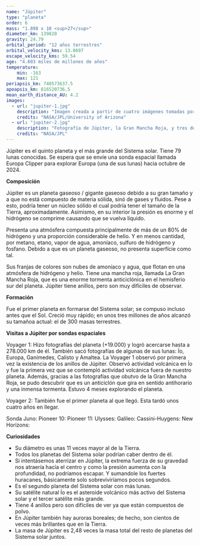 ```yaml
---
name: "Júpiter"
type: "planeta"
order: 6
mass: "1.898 x 10 <sup>27</sup>"
diameter_km: 139820
gravity: 24.79
orbital_period: "12 años terrestres"
orbital_velocity_kms: 13.0697
escape_velocity_kms: 59.54
age: "4.603 miles de millones de años"
temperature:
    min: -163
    max: 121
periapsis_km: 740573637.5
apoapsis_km: 816520736.5
mean_earth_distance_AU: 4.2
images:
  - url: "jupiter-1.jpg"
    description: "Imagen creada a partir de cuatro imágenes tomadas por la sonda Cassini el 7 de diciembre del 2000. Se puede observar la sombra proyectada por la luna Europa."
    credits: "NASA/JPL/University of Arizona"
  - url: "jupiter-2.jpg"
    description: "Fotografía de Júpiter, la Gran Mancha Roja, y tres de las lunas galileanas: Ío, Europa y Calisto. Fue realizada por la sonda Voyager 1 el 5 de febrero de 1979."
    credits: "NASA/JPL"
---
```


Júpiter es el quinto planeta y el más grande del Sistema solar. Tiene 79 lunas conocidas. Se espera que se envíe una sonda espacial llamada Europa Clipper para explorar Europa (una de sus lunas) hacia octubre de 2024.

**Composición**

Júpiter es un planeta gaseoso / gigante gaseoso debido a su gran tamaño y a que no está compuesto de materia sólida, sinó de gases y fluidos. Pese a esto, podría tener un núcleo sólido el cual podría tener el tamaño de la Tierra, aproximadamente. Asimismo, en su interior la presión es enorme y el hidrógeno se comprime causando que se vuelva líquido.

Presenta una atmósfera compuesta principalmente de más de un 80% de hidrógeno y una proporción considerable de helio. Y en menos cantidad, por metano, etano, vapor de agua, amoníaco, sulfuro de hidrógeno y fosfano.
Debido a que es un planeta gaseoso, no presenta superfície como tal.

Sus franjas de colores son nubes de amoníaco y agua, que flotan en una atmósfera de hidrógeno y helio.
Tiene una mancha roja, llamada La Gran Mancha Roja, que es una enorme tormenta anticiclónica en el hemisferio sur del planeta.
Júpiter tiene anillos, pero son muy difíciles de observar.

**Formación**

Fue el primer planeta en formarse del Sistema solar; se compuso incluso antes que el Sol. Creció muy rápido; en unos tres millones de años alcanzó su tamañoa actual: el de 300 masas terrestres.

**Visitas a Júpiter por sondas espaciales**

Voyager 1: Hizo fotografías del planeta (+19.000) y logró acercarse hasta a 278.000 km de él. También sacó fotografías de algunas de sus lunas: Ío, Europa, Ganímedes, Calisto y Amaltea. La Voyager 1 observó por primera vez la existencia de los anillos de Júpiter. Observó actividad volcánica en Ío y fue la primera vez que se contempló actividad volcánica fuera de nuestro planeta. Además, gracias a las fotografías que obutvo de la Gran Mancha Roja, se pudo descubrir que es un anticiclón que gira en sentido antihorario y una inmensa tormenta. Estuvo 4 meses explorando el planeta.

Voyager 2: También fue el primer planeta al que llegó. Esta tardó unos cuatro años en llegar.

Sonda Juno:
Pioneer 10:
Pioneer 11:
Ulysses:
Galileo:
Cassini-Huygens:
New Horizons:

**Curiosidades**

- Su diámetro es unas 11 veces mayor al de la Tierra.
- Todos los planetas del Sistema solar podrían caber dentro de él.
- Si intentásemos aterrizar en Júpiter, la extrema fuerza de su gravedad nos atraería hacía el centro y como la presión aumenta con la profundidad, no podríamos escapar. Y sumandole los fuertes huracanes, básicamente solo sobreviviríamos pocos segundos.
- Es el segundo planeta del Sistema solar con más lunas.
- Su satélite natural Ío es el asteroide volcánico más activo del Sistema solar y el tercer satélite más grande.
- Tiene 4 anillos pero son difíciles de ver ya que están compuestos de polvo.
- En Júpiter también hay auroras boreales; de hecho, son cientos de veces más brillantes que en la Tierra.
- La masa de Júpiter es 2,48 veces la masa total del resto de planetas del Sistema solar juntos.